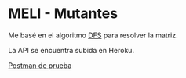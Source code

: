 # MELI - Mutantes

Me basé en el algoritmo [DFS](https://es.wikipedia.org/wiki/B%C3%BAsqueda_en_profundidad) para resolver la matriz.

La API se encuentra subida en Heroku. 

[Postman de prueba](tests/MELI%20-%20Mutantes.postman_collection.json)

